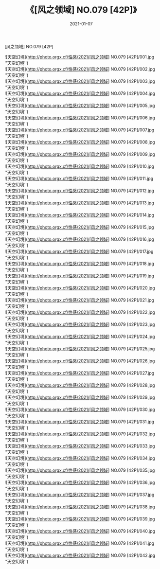 ﻿---
layout: post
title:  《[风之领域] NO.079 [42P]》
date:   2021-01-07
img: http://photo.orgx.cf/性感/2021/[风之领域] NO.079 [42P]/000.jpg
categories: [美女, 性感, 泳衣]
---

[风之领域] NO.079 [42P]



![天空幻境](http://photo.orgx.cf/性感/2021/[风之领域] NO.079 [42P]/001.jpg ''天空幻境'') <br>
![天空幻境](http://photo.orgx.cf/性感/2021/[风之领域] NO.079 [42P]/002.jpg ''天空幻境'') <br>
![天空幻境](http://photo.orgx.cf/性感/2021/[风之领域] NO.079 [42P]/003.jpg ''天空幻境'') <br>
![天空幻境](http://photo.orgx.cf/性感/2021/[风之领域] NO.079 [42P]/004.jpg ''天空幻境'') <br>
![天空幻境](http://photo.orgx.cf/性感/2021/[风之领域] NO.079 [42P]/005.jpg ''天空幻境'') <br>
![天空幻境](http://photo.orgx.cf/性感/2021/[风之领域] NO.079 [42P]/006.jpg ''天空幻境'') <br>
![天空幻境](http://photo.orgx.cf/性感/2021/[风之领域] NO.079 [42P]/007.jpg ''天空幻境'') <br>
![天空幻境](http://photo.orgx.cf/性感/2021/[风之领域] NO.079 [42P]/008.jpg ''天空幻境'') <br>
![天空幻境](http://photo.orgx.cf/性感/2021/[风之领域] NO.079 [42P]/009.jpg ''天空幻境'') <br>
![天空幻境](http://photo.orgx.cf/性感/2021/[风之领域] NO.079 [42P]/010.jpg ''天空幻境'') <br>
![天空幻境](http://photo.orgx.cf/性感/2021/[风之领域] NO.079 [42P]/011.jpg ''天空幻境'') <br>
![天空幻境](http://photo.orgx.cf/性感/2021/[风之领域] NO.079 [42P]/012.jpg ''天空幻境'') <br>
![天空幻境](http://photo.orgx.cf/性感/2021/[风之领域] NO.079 [42P]/013.jpg ''天空幻境'') <br>
![天空幻境](http://photo.orgx.cf/性感/2021/[风之领域] NO.079 [42P]/014.jpg ''天空幻境'') <br>
![天空幻境](http://photo.orgx.cf/性感/2021/[风之领域] NO.079 [42P]/015.jpg ''天空幻境'') <br>
![天空幻境](http://photo.orgx.cf/性感/2021/[风之领域] NO.079 [42P]/016.jpg ''天空幻境'') <br>
![天空幻境](http://photo.orgx.cf/性感/2021/[风之领域] NO.079 [42P]/017.jpg ''天空幻境'') <br>
![天空幻境](http://photo.orgx.cf/性感/2021/[风之领域] NO.079 [42P]/018.jpg ''天空幻境'') <br>
![天空幻境](http://photo.orgx.cf/性感/2021/[风之领域] NO.079 [42P]/019.jpg ''天空幻境'') <br>
![天空幻境](http://photo.orgx.cf/性感/2021/[风之领域] NO.079 [42P]/020.jpg ''天空幻境'') <br>
![天空幻境](http://photo.orgx.cf/性感/2021/[风之领域] NO.079 [42P]/021.jpg ''天空幻境'') <br>
![天空幻境](http://photo.orgx.cf/性感/2021/[风之领域] NO.079 [42P]/022.jpg ''天空幻境'') <br>
![天空幻境](http://photo.orgx.cf/性感/2021/[风之领域] NO.079 [42P]/023.jpg ''天空幻境'') <br>
![天空幻境](http://photo.orgx.cf/性感/2021/[风之领域] NO.079 [42P]/024.jpg ''天空幻境'') <br>
![天空幻境](http://photo.orgx.cf/性感/2021/[风之领域] NO.079 [42P]/025.jpg ''天空幻境'') <br>
![天空幻境](http://photo.orgx.cf/性感/2021/[风之领域] NO.079 [42P]/026.jpg ''天空幻境'') <br>
![天空幻境](http://photo.orgx.cf/性感/2021/[风之领域] NO.079 [42P]/027.jpg ''天空幻境'') <br>
![天空幻境](http://photo.orgx.cf/性感/2021/[风之领域] NO.079 [42P]/028.jpg ''天空幻境'') <br>
![天空幻境](http://photo.orgx.cf/性感/2021/[风之领域] NO.079 [42P]/029.jpg ''天空幻境'') <br>
![天空幻境](http://photo.orgx.cf/性感/2021/[风之领域] NO.079 [42P]/030.jpg ''天空幻境'') <br>
![天空幻境](http://photo.orgx.cf/性感/2021/[风之领域] NO.079 [42P]/031.jpg ''天空幻境'') <br>
![天空幻境](http://photo.orgx.cf/性感/2021/[风之领域] NO.079 [42P]/032.jpg ''天空幻境'') <br>
![天空幻境](http://photo.orgx.cf/性感/2021/[风之领域] NO.079 [42P]/033.jpg ''天空幻境'') <br>
![天空幻境](http://photo.orgx.cf/性感/2021/[风之领域] NO.079 [42P]/034.jpg ''天空幻境'') <br>
![天空幻境](http://photo.orgx.cf/性感/2021/[风之领域] NO.079 [42P]/035.jpg ''天空幻境'') <br>
![天空幻境](http://photo.orgx.cf/性感/2021/[风之领域] NO.079 [42P]/036.jpg ''天空幻境'') <br>
![天空幻境](http://photo.orgx.cf/性感/2021/[风之领域] NO.079 [42P]/037.jpg ''天空幻境'') <br>
![天空幻境](http://photo.orgx.cf/性感/2021/[风之领域] NO.079 [42P]/038.jpg ''天空幻境'') <br>
![天空幻境](http://photo.orgx.cf/性感/2021/[风之领域] NO.079 [42P]/039.jpg ''天空幻境'') <br>
![天空幻境](http://photo.orgx.cf/性感/2021/[风之领域] NO.079 [42P]/040.jpg ''天空幻境'') <br>
![天空幻境](http://photo.orgx.cf/性感/2021/[风之领域] NO.079 [42P]/041.jpg ''天空幻境'') <br>
![天空幻境](http://photo.orgx.cf/性感/2021/[风之领域] NO.079 [42P]/042.jpg ''天空幻境'') <br>